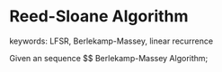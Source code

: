 <script type="text/javascript" src="http://cdn.mathjax.org/mathjax/latest/MathJax.js?config=default"></script>
# Reed-Sloane Algorithm
keywords: LFSR, Berlekamp-Massey, linear recurrence

Given an sequence $$
Berlekamp-Massey Algorithm;
